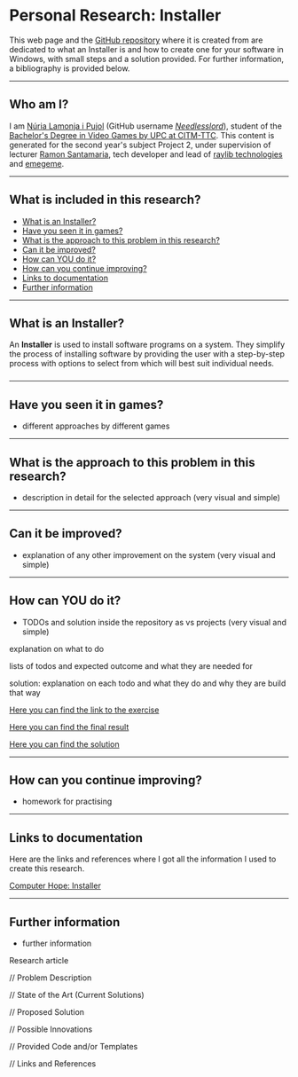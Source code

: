 # Personal Research: Installer

This web page and the [GitHub repository](https://github.com/Needlesslord/Research-Project-Installer) where it is created from are dedicated to what an Installer is and how to create one for your software in Windows, with small steps and a solution provided. For further information, a bibliography is provided below. 


***


## Who am I?

I am [Núria Lamonja i Pujol](https://www.linkedin.com/in/needlesslord/) (GitHub username [*Needlesslord*](https://github.com/Needlesslord)), student of the [Bachelor's Degree in Video Games by UPC at CITM-TTC](https://www.citm.upc.edu/ing/estudis/grau-videojocs-bcn/). This content is generated for the second year's subject Project 2, under supervision of lecturer [Ramon Santamaria](https://www.linkedin.com/in/raysan/), tech developer and lead of [raylib technologies](https://www.raylib.com/) and [emegeme](https://www.emegeme.com/).


***

## What is included in this research?

 - [What is an Installer?](#what-is-an-installer)
 - [Have you seen it in games?](#have-you-seen-it-in-games)
 - [What is the approach to this problem in this research?](#what-is-the-approach-to-this-problem-in-this-research)
 - [Can it be improved?](#can-it-be-improved)
 - [How can YOU do it?](#how-can-you-do-it)
 - [How can you continue improving?](#how-can-you-continue-improving)
 - [Links to documentation](#links-to-documentation)
 - [Further information](#further-information)

***


## What is an Installer?

An **Installer** is used to install software programs on a system. They simplify the process of installing software by providing the user with a step-by-step process with options to select from which will best suit individual needs.



###

***


## Have you seen it in games?


- different approaches by different games



***


## What is the approach to this problem in this research?

- description in detail for the selected approach (very visual and simple)



***


## Can it be improved?

- explanation of any other improvement on the system (very visual and simple)




***


## How can YOU do it?


- TODOs and solution inside the repository as vs projects (very visual and simple)

explanation on what to do

lists of todos and expected outcome and what they are needed for

solution: explanation on each todo and what they do and why they are build that way


[Here you can find the link to the exercise]()

[Here you can find the final result]()

[Here you can find the solution]()



***


## How can you continue improving?

- homework for practising



***


## Links to documentation

Here are the links and references where I got all the information I used to create this research.

[Computer Hope: Installer](https://www.computerhope.com/jargon/i/installer.htm)



***


## Further information


- further information





Research article


// Problem Description


// State of the Art (Current Solutions)


// Proposed Solution


// Possible Innovations


// Provided Code and/or Templates


// Links and References
